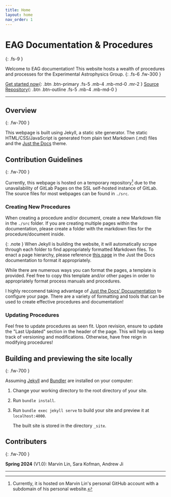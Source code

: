 ```yaml
---
title: Home
layout: home
nav_order: 1
---
```


# EAG Documentation & Procedures
{: .fs-9 }

Welcome to EAG documentation! This website hosts a wealth of procedures and processes for the Experimental Astrophysics Group.
{: .fs-6 .fw-300 }

[Get started now](#contribution-guidelines){: .btn .btn-primary .fs-5 .mb-4 .mb-md-0 .mr-2 }
[Source Repository](https://github.com/marvinlinn/eag-documentation){: .btn .btn-outline .fs-5 .mb-4 .mb-md-0 }

---

## Overview
{: .fw-700 }

This webpage is built using Jekyll, a static site generator. The static HTML/CSS/JavaScript is generated from plain text Markdown (.md) files and the [Just the Docs](https://just-the-docs.com/) theme. 

## Contribution Guidelines
{: .fw-700 }

Currently, this webpage is hosted on a temporary repository[^1] due to the unavailability of GitLab Pages on the SSL self-hosted instance of GitLab. The source files for most webpages can be found in `./src`. 

### Creating New Procedures

When creating a procedure and/or document, create a new Markdown file in the `./src` folder. If you are creating multiple pages within the documentation, please create a folder with the markdown files for the procedure/document inside. 

{: .note }
When Jekyll is building the website, it will automatically scrape through each folder to find appropriately formatted Markdown files. To enact a page hierarchy, please reference [this page](https://just-the-docs.com/docs/navigation-structure/#pages-with-children) in the Just the Docs documentation to format it appropriately.

While there are numerous ways you can format the pages, a template is provided. Feel free to copy this template and/or other pages in order to appropriately format process manuals and procedures.

I highly reccomend taking advantage of [Just the Docs' Docuumentation](https://just-the-docs.com/) to configure your page. There are a variety of formatting and tools that can be used to create effective procedures and documentation!

### Updating Procedures

Feel free to update procedures as seen fit. Upon revision, ensure to update the "Last Updated" section in the header of the page. This will help us keep track of versioning and modifications. Otherwise, have free reign in modifying procedures!


## Building and previewing the site locally
{: .fw-700 }

Assuming [Jekyll](https://jekyllrb.com/docs/installation/) and [Bundler](https://bundler.io/guides/getting_started.html) are installed on your computer:

1.  Change your working directory to the root directory of your site.

2.  Run `bundle install`.

3.  Run `bundle exec jekyll serve` to build your site and preview it at `localhost:4000`.

    The built site is stored in the directory `_site`.

## Contributers
{: .fw-700 }

**Spring 2024** (V1.0): Marvin Lin, Sara Kofman, Andrew Ji

----

[^1]: Currently, it is hosted on Marvin Lin's personal GitHub account with a subdomain of his personal website.

